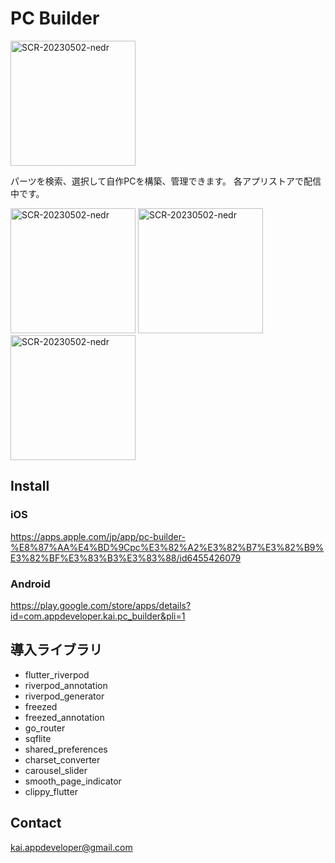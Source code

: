 # PC Builder
 <img width="200" alt="SCR-20230502-nedr" src="https://github.com/OishiKai/PC-Builder/assets/146968279/0a88f976-bca6-4b19-97d9-3cff4cc80ef7">

パーツを検索、選択して自作PCを構築、管理できます。
各アプリストアで配信中です。


<img width="200" alt="SCR-20230502-nedr" src="https://github.com/OishiKai/PC-Builder/assets/146968279/ad2dd2ee-6fe1-47b8-8874-fe6f172d820a">
<img width="200" alt="SCR-20230502-nedr" src="https://github.com/OishiKai/PC-Builder/assets/146968279/a0971d45-651a-4344-9834-df9895bc3d40">
<img width="200" alt="SCR-20230502-nedr" src="https://github.com/OishiKai/PC-Builder/assets/146968279/94627653-409f-4cf1-993f-7c9ff6dc5ec0">



## Install
### iOS
https://apps.apple.com/jp/app/pc-builder-%E8%87%AA%E4%BD%9Cpc%E3%82%A2%E3%82%B7%E3%82%B9%E3%82%BF%E3%83%B3%E3%83%88/id6455426079
### Android
https://play.google.com/store/apps/details?id=com.appdeveloper.kai.pc_builder&pli=1

## 導入ライブラリ
 - flutter_riverpod
 - riverpod_annotation
 - riverpod_generator
 - freezed
 - freezed_annotation
 - go_router
 - sqflite
 - shared_preferences
 - charset_converter
 - carousel_slider
 - smooth_page_indicator
 - clippy_flutter

## Contact
kai.appdeveloper@gmail.com
